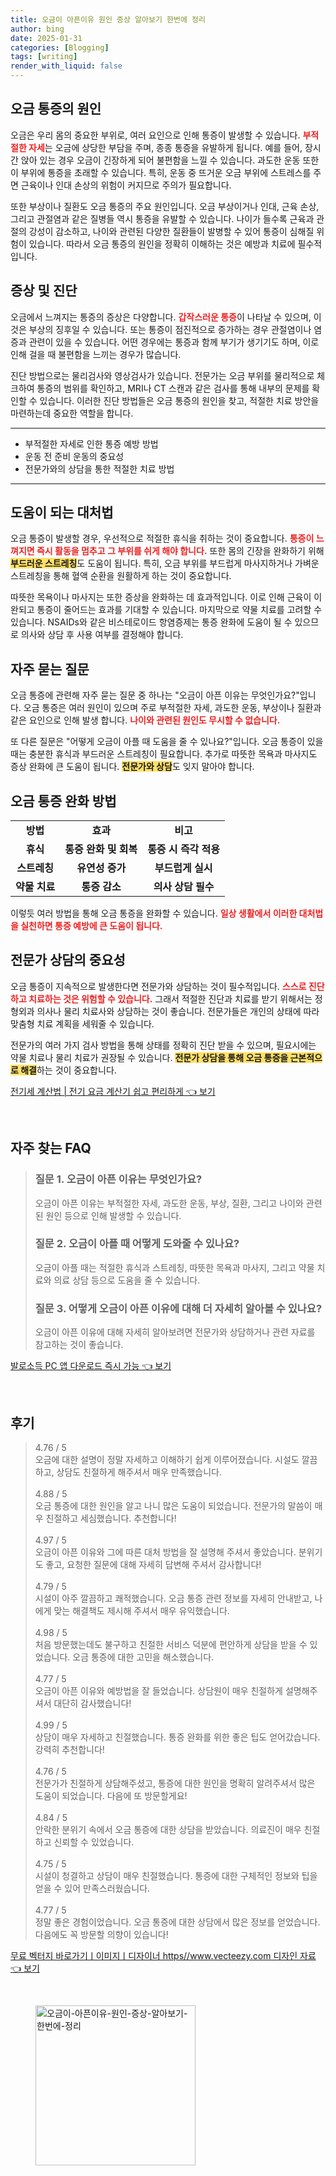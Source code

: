 ```yaml
---
title: 오금이 아픈이유 원인 증상 알아보기 한번에 정리
author: bing
date: 2025-01-31
categories: [Blogging]
tags: [writing]
render_with_liquid: false
---
```



<h2 id='오금 통증의 원인'>오금 통증의 원인</h2>

<p>오금은 우리 몸의 중요한 부위로, 여러 요인으로 인해 통증이 발생할 수 있습니다. <b><span style="color: #ee2323;">부적절한 자세</span></b>는 오금에 상당한 부담을 주며, 종종 통증을 유발하게 됩니다. 예를 들어, 장시간 앉아 있는 경우 오금이 긴장하게 되어 불편함을 느낄 수 있습니다. 과도한 운동 또한 이 부위에 통증을 초래할 수 있습니다. 특히, 운동 중 뜨거운 오금 부위에 스트레스를 주면 근육이나 인대 손상의 위험이 커지므로 주의가 필요합니다.</p>

<p>또한 부상이나 질환도 오금 통증의 주요 원인입니다. 오금 부상이거나 인대, 근육 손상, 그리고 관절염과 같은 질병들 역시 통증을 유발할 수 있습니다. 나이가 들수록 근육과 관절의 강성이 감소하고, 나이와 관련된 다양한 질환들이 발병할 수 있어 통증이 심해질 위험이 있습니다. 따라서 오금 통증의 원인을 정확히 이해하는 것은 예방과 치료에 필수적입니다.</p>

<h2 id='증상 및 진단'>증상 및 진단</h2>

<p>오금에서 느껴지는 통증의 증상은 다양합니다. <b><span style="color: #ee2323;">갑작스러운 통증</span></b>이 나타날 수 있으며, 이것은 부상의 징후일 수 있습니다. 또는 통증이 점진적으로 증가하는 경우 관절염이나 염증과 관련이 있을 수 있습니다. 어떤 경우에는 통증과 함께 부기가 생기기도 하며, 이로 인해 걸을 때 불편함을 느끼는 경우가 많습니다.</p>

<p>진단 방법으로는 물리검사와 영상검사가 있습니다. 전문가는 오금 부위를 물리적으로 체크하여 통증의 범위를 확인하고, MRI나 CT 스캔과 같은 검사를 통해 내부의 문제를 확인할 수 있습니다. 이러한 진단 방법들은 오금 통증의 원인을 찾고, 적절한 치료 방안을 마련하는데 중요한 역할을 합니다.</p>

<hr />

<ul>
    <li>부적절한 자세로 인한 통증 예방 방법</li>
    <li>운동 전 준비 운동의 중요성</li>
    <li>전문가와의 상담을 통한 적절한 치료 방법</li>
</ul>

<hr />

<h2 id='도움이 되는 대처법'>도움이 되는 대처법</h2>

<p>오금 통증이 발생할 경우, 우선적으로 적절한 휴식을 취하는 것이 중요합니다. <b><span style="color: #ee2323;">통증이 느껴지면 즉시 활동을 멈추고 그 부위를 쉬게 해야 합니다.</span></b> 또한 몸의 긴장을 완화하기 위해 <b><span style="background-color: #ffe066;">부드러운 스트레칭</span></b>도 도움이 됩니다. 특히, 오금 부위를 부드럽게 마사지하거나 가벼운 스트레칭을 통해 혈액 순환을 원활하게 하는 것이 중요합니다.</p>

<p>따뜻한 목욕이나 마사지는 또한 증상을 완화하는 데 효과적입니다. 이로 인해 근육이 이완되고 통증이 줄어드는 효과를 기대할 수 있습니다. 마지막으로 약물 치료를 고려할 수 있습니다. NSAIDs와 같은 비스테로이드 항염증제는 통증 완화에 도움이 될 수 있으므로 의사와 상담 후 사용 여부를 결정해야 합니다.</p>

<h2 id='자주 묻는 질문'>자주 묻는 질문</h2>

<p>오금 통증에 관련해 자주 묻는 질문 중 하나는 "오금이 아픈 이유는 무엇인가요?"입니다. 오금 통증은 여러 원인이 있으며 주로 부적절한 자세, 과도한 운동, 부상이나 질환과 같은 요인으로 인해 발생 합니다. <b><span style="color: #ee2323;">나이와 관련된 원인도 무시할 수 없습니다.</span></b></p>

<p>또 다른 질문은 "어떻게 오금이 아플 때 도움을 줄 수 있나요?"입니다. 오금 통증이 있을 때는 충분한 휴식과 부드러운 스트레칭이 필요합니다. 추가로 따뜻한 목욕과 마사지도 증상 완화에 큰 도움이 됩니다. <b><span style="background-color: #ffe066;">전문가와 상담</span></b>도 잊지 말아야 합니다.</p>

<h2 id='오금 통증 완화 방법'>오금 통증 완화 방법</h2>

<table>
    <tr>
        <td style="text-align: center; height: 17px;"><b>방법</b></td>
        <td style="text-align: center; height: 17px;"><b>효과</b></td>
        <td style="text-align: center; height: 17px;"><b>비고</b></td>
    </tr>
    <tr>
        <td style="text-align: center; height: 17px;"><b>휴식</b></td>
        <td style="text-align: center; height: 17px;"><b>통증 완화 및 회복</b></td>
        <td style="text-align: center; height: 17px;"><b>통증 시 즉각 적용</b></td>
    </tr>
    <tr>
        <td style="text-align: center; height: 17px;"><b>스트레칭</b></td>
        <td style="text-align: center; height: 17px;"><b>유연성 증가</b></td>
        <td style="text-align: center; height: 17px;"><b>부드럽게 실시</b></td>
    </tr>
    <tr>
        <td style="text-align: center; height: 17px;"><b>약물 치료</b></td>
        <td style="text-align: center; height: 17px;"><b>통증 감소</b></td>
        <td style="text-align: center; height: 17px;"><b>의사 상담 필수</b></td>
    </tr>
</table>

<p>이렇듯 여러 방법을 통해 오금 통증을 완화할 수 있습니다. <b><span style="color: #ee2323;">일상 생활에서 이러한 대처법을 실천하면 통증 예방에 큰 도움이 됩니다.</span></b></p>

<h2 id='전문가 상담의 중요성'>전문가 상담의 중요성</h2>

<p>오금 통증이 지속적으로 발생한다면 전문가와 상담하는 것이 필수적입니다. <b><span style="color: #ee2323;">스스로 진단하고 치료하는 것은 위험할 수 있습니다.</span></b> 그래서 적절한 진단과 치료를 받기 위해서는 정형외과 의사나 물리 치료사와 상담하는 것이 좋습니다. 전문가들은 개인의 상태에 따라 맞춤형 치료 계획을 세워줄 수 있습니다.</p>

<p>전문가의 여러 가지 검사 방법을 통해 상태를 정확히 진단 받을 수 있으며, 필요시에는 약물 치료나 물리 치료가 권장될 수 있습니다. <b><span style="background-color: #ffe066;">전문가 상담을 통해 오금 통증을 근본적으로 해결</span></b>하는 것이 중요합니다.</p>


<p><a class="click-button" title="전기세 계산법 | 전기 요금 계산기 쉽고 편리하게" href="https://adkhouse.github.io/posts/%EC%A0%84%EA%B8%B0%EC%84%B8-%EA%B3%84%EC%82%B0%EB%B2%95-%EC%A0%84%EA%B8%B0-%EC%9A%94%EA%B8%88-%EA%B3%84%EC%82%B0%EA%B8%B0-%EC%89%BD%EA%B3%A0-%ED%8E%B8%EB%A6%AC%ED%95%98%EA%B2%8C/" rel="dofollow">전기세 계산법 | 전기 요금 계산기 쉽고 편리하게 👈 보기</a></p><br>
<h2 id='자주_찾는_FAQ'>자주 찾는 FAQ</h2>
<div itemscope="" itemtype="https://schema.org/FAQPage"> 
<blockquote> 
<div itemscope="" itemprop="mainEntity" itemtype="https://schema.org/Question"> 
<h3 itemprop="name">질문 1. 오금이 아픈 이유는 무엇인가요?</h3> 
<div itemscope="" itemprop="acceptedAnswer" itemtype="https://schema.org/Answer"> 
<span itemprop="text"> 
<p>오금이 아픈 이유는 부적절한 자세, 과도한 운동, 부상, 질환, 그리고 나이와 관련된 원인 등으로 인해 발생할 수 있습니다.</p> 
</span> 
</div> 
</div> 

<div itemscope="" itemprop="mainEntity" itemtype="https://schema.org/Question"> 
<h3 itemprop="name">질문 2. 오금이 아플 때 어떻게 도와줄 수 있나요?</h3> 
<div itemscope="" itemprop="acceptedAnswer" itemtype="https://schema.org/Answer"> 
<span itemprop="text"> 
<p>오금이 아플 때는 적절한 휴식과 스트레칭, 따뜻한 목욕과 마사지, 그리고 약물 치료와 의료 상담 등으로 도움을 줄 수 있습니다.</p> 
</span> 
</div> 
</div> 

<div itemscope="" itemprop="mainEntity" itemtype="https://schema.org/Question"> 
<h3 itemprop="name">질문 3. 어떻게 오금이 아픈 이유에 대해 더 자세히 알아볼 수 있나요?</h3> 
<div itemscope="" itemprop="acceptedAnswer" itemtype="https://schema.org/Answer"> 
<span itemprop="text"> 
<p>오금이 아픈 이유에 대해 자세히 알아보려면 전문가와 상담하거나 관련 자료를 참고하는 것이 좋습니다.</p> 
</span> 
</div> 
</div> 
</blockquote> 
</div>
<p><a class="click-button" title="발로소득 PC 앱 다운로드 즉시 가능" href="https://adkhouse.github.io/posts/%EB%B0%9C%EB%A1%9C%EC%86%8C%EB%93%9D-PC-%EC%95%B1-%EB%8B%A4%EC%9A%B4%EB%A1%9C%EB%93%9C-%EC%A6%89%EC%8B%9C-%EA%B0%80%EB%8A%A5/" rel="dofollow">발로소득 PC 앱 다운로드 즉시 가능 👈 보기</a></p><br>
<h2 id='후기'>후기</h2>
<div itemscope itemtype="https://schema.org/Product">
  <blockquote>
  <div itemprop="review" itemscope itemtype="https://schema.org/Review">
      <div itemprop="reviewRating" itemscope itemtype="https://schema.org/Rating"> <span itemprop="ratingValue">4.76</span> / <span itemprop="bestRating">5</span> </div>
      <span itemprop="reviewBody">오금에 대한 설명이 정말 자세하고 이해하기 쉽게 이루어졌습니다. 시설도 깔끔하고, 상담도 친절하게 해주셔서 매우 만족했습니다.</span>
  </div>
  <br>
  <div itemprop="review" itemscope itemtype="https://schema.org/Review">
      <div itemprop="reviewRating" itemscope itemtype="https://schema.org/Rating"> <span itemprop="ratingValue">4.88</span> / <span itemprop="bestRating">5</span> </div>
      <span itemprop="reviewBody">오금 통증에 대한 원인을 알고 나니 많은 도움이 되었습니다. 전문가의 말씀이 매우 친절하고 세심했습니다. 추천합니다!</span>
  </div>
  <br>
  <div itemprop="review" itemscope itemtype="https://schema.org/Review">
      <div itemprop="reviewRating" itemscope itemtype="https://schema.org/Rating"> <span itemprop="ratingValue">4.97</span> / <span itemprop="bestRating">5</span> </div>
      <span itemprop="reviewBody">오금이 아픈 이유와 그에 따른 대처 방법을 잘 설명해 주셔서 좋았습니다. 분위기도 좋고, 요청한 질문에 대해 자세히 답변해 주셔서 감사합니다!</span>
  </div>
  <br>
  <div itemprop="review" itemscope itemtype="https://schema.org/Review">
      <div itemprop="reviewRating" itemscope itemtype="https://schema.org/Rating"> <span itemprop="ratingValue">4.79</span> / <span itemprop="bestRating">5</span> </div>
      <span itemprop="reviewBody">시설이 아주 깔끔하고 쾌적했습니다. 오금 통증 관련 정보를 자세히 안내받고, 나에게 맞는 해결책도 제시해 주셔서 매우 유익했습니다.</span>
  </div>
  <br>
  <div itemprop="review" itemscope itemtype="https://schema.org/Review">
      <div itemprop="reviewRating" itemscope itemtype="https://schema.org/Rating"> <span itemprop="ratingValue">4.98</span> / <span itemprop="bestRating">5</span> </div>
      <span itemprop="reviewBody">처음 방문했는데도 불구하고 친절한 서비스 덕분에 편안하게 상담을 받을 수 있었습니다. 오금 통증에 대한 고민을 해소했습니다.</span>
  </div>
  <br>
  <div itemprop="review" itemscope itemtype="https://schema.org/Review">
      <div itemprop="reviewRating" itemscope itemtype="https://schema.org/Rating"> <span itemprop="ratingValue">4.77</span> / <span itemprop="bestRating">5</span> </div>
      <span itemprop="reviewBody">오금이 아픈 이유와 예방법을 잘 들었습니다. 상담원이 매우 친절하게 설명해주셔서 대단히 감사했습니다!</span>
  </div>
  <br>
  <div itemprop="review" itemscope itemtype="https://schema.org/Review">
      <div itemprop="reviewRating" itemscope itemtype="https://schema.org/Rating"> <span itemprop="ratingValue">4.99</span> / <span itemprop="bestRating">5</span> </div>
      <span itemprop="reviewBody">상담이 매우 자세하고 친절했습니다. 통증 완화를 위한 좋은 팁도 얻어갔습니다. 강력히 추천합니다!</span>
  </div>
  <br>
  <div itemprop="review" itemscope itemtype="https://schema.org/Review">
      <div itemprop="reviewRating" itemscope itemtype="https://schema.org/Rating"> <span itemprop="ratingValue">4.76</span> / <span itemprop="bestRating">5</span> </div>
      <span itemprop="reviewBody">전문가가 친절하게 상담해주셨고, 통증에 대한 원인을 명확히 알려주셔서 많은 도움이 되었습니다. 다음에 또 방문할게요!</span>
  </div>
  <br>
  <div itemprop="review" itemscope itemtype="https://schema.org/Review">
      <div itemprop="reviewRating" itemscope itemtype="https://schema.org/Rating"> <span itemprop="ratingValue">4.84</span> / <span itemprop="bestRating">5</span> </div>
      <span itemprop="reviewBody">안락한 분위기 속에서 오금 통증에 대한 상담을 받았습니다. 의료진이 매우 친절하고 신뢰할 수 있었습니다.</span>
  </div>
  <br>
  <div itemprop="review" itemscope itemtype="https://schema.org/Review">
      <div itemprop="reviewRating" itemscope itemtype="https://schema.org/Rating"> <span itemprop="ratingValue">4.75</span> / <span itemprop="bestRating">5</span> </div>
      <span itemprop="reviewBody">시설이 청결하고 상담이 매우 친절했습니다. 통증에 대한 구체적인 정보와 팁을 얻을 수 있어 만족스러웠습니다.</span>
  </div>
  <br>
  <div itemprop="review" itemscope itemtype="https://schema.org/Review">
      <div itemprop="reviewRating" itemscope itemtype="https://schema.org/Rating"> <span itemprop="ratingValue">4.77</span> / <span itemprop="bestRating">5</span> </div>
      <span itemprop="reviewBody">정말 좋은 경험이었습니다. 오금 통증에 대한 상담에서 많은 정보를 얻었습니다. 다음에도 꼭 방문할 의향이 있습니다!</span>
  </div>
  </blockquote>
</div>
<p><a class="click-button" title="무료 벡터지 바로가기ㅣ이미지ㅣ디자이너 https//www.vecteezy.com 디자인 자료" href="https://adkhouse.github.io/posts/%EB%AC%B4%EB%A3%8C-%EB%B2%A1%ED%84%B0%EC%A7%80-%EB%B0%94%EB%A1%9C%EA%B0%80%EA%B8%B0%E3%85%A3%EC%9D%B4%EB%AF%B8%EC%A7%80%E3%85%A3%EB%94%94%EC%9E%90%EC%9D%B4%EB%84%88-httpswww.vecteezy.com-%EB%94%94%EC%9E%90%EC%9D%B8-%EC%9E%90%EB%A3%8C/" rel="dofollow">무료 벡터지 바로가기ㅣ이미지ㅣ디자이너 https//www.vecteezy.com 디자인 자료 👈 보기</a></p><br>
<figure class="image"><img src="https://adkhouse.github.io/assets/img/thumbnail/오금이-아픈이유-원인-증상-알아보기-한번에-정리.webp" alt="오금이-아픈이유-원인-증상-알아보기-한번에-정리" width="256" height="256"></figure>